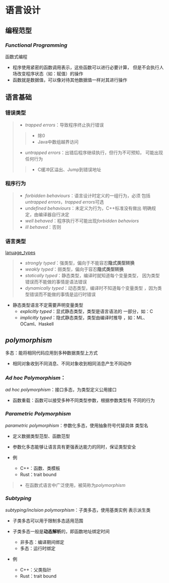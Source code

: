 #	语言设计

##	编程范型

###	*Functional Programming*

函数式编程

-	程序使用紧密的函数调用表示，这些函数可以进行必要计算，
	但是不会执行人场改变程序状态（如：赋值）的操作
-	函数就是数据值，可以像对待其他数据值一样对其进行操作

##	语言基础

###	错误类型

> - *trapped errors*：导致程序终止执行错误
> > -	除0
> > -	Java中数组越界访问
> - *untrapped errors*：出错后程序继续执行，但行为不可预知，
	可能出现任何行为
> > -	C缓冲区溢出、Jump到错误地址

###	程序行为

> - *forbidden behaviours*：语言设计时定义的一组行为，必须
	包括*untrapped errors*，*trapped errors*可选
> - *undefined behaviours*：未定义为行为，C++标准没有做出
	明确规定，由编译器自行决定
> - *well behaved*：程序执行不可能出现*forbidden behaviors*
> - *ill behaved*：否则

###	语言类型

[lanuage_types](imgs/languages_types.png)

> - *strongly typed*：强类型，偏向于不能容忍**隐式类型转换**
> - *weakly typed*：弱类型，偏向于容忍**隐式类型转换**
> - *statically typed*：静态类型，编译时就知道每个变量类型，
	因为类型错误而不能做的事情是语法错误
> - *dynamically typed*：动态类型，编译时不知道每个变量类型
	，因为类型错误而不能做的事情是运行时错误

-	静态类型语言不定需要声明变量类型
	-	*explicitly typed*：显式静态类型，类型是语言语法的
		一部分，如：C
	-	*implicitly typed*：隐式静态类型，类型由编译时推导
		，如：ML、OCaml、Haskell

##	*polymorphism*

多态：能将相同代码应用到多种数据类型上方式

-	相同对象收到不同消息、不同对象收到相同消息产生不同动作

###	*Ad hoc Polymorphism*：

*ad hoc polymorphism*：接口多态，为类型定义公用接口

-	函数重载：函数可以接受多种不同类型参数，根据参数类型有
	不同的行为

###	*Parametric Polymorphism*

*parametric polymorphism*：参数化多态，使用抽象符号代替具体
类型名

-	定义数据类型范型、函数范型

-	参数化多态能够让语言具有更强表达能力的同时，保证类型安全
-	例
	-	C++：函数、类模板
	-	Rust：trait bound

> - 在函数式语言中广泛使用，被简称为*polymorphism*

###	*Subtyping*

*subtyping/inclsion polymorphism*：子类多态，使用基类实例
表示派生类

-	子类多态可以用于限制多态适用范围

-	子类多态一般是**动态解析**的，即函数地址绑定时间
	-	非多态：编译期间绑定
	-	多态：运行时绑定

-	例
	-	C++：父类指针
	-	Rust：trait bound



